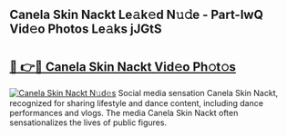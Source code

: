## Canela Skin Nackt Le𝚊k𝚎d N𝚞𝚍e - Part-IwQ Vid𝚎o Photos Le𝚊ks jJGtS

# <h2><a href="http://fb7xpj7.evod.top/?m=Canela+Skin+Nackt">🔗 👉🔴 Canela Skin Nackt Vid𝚎o Ph𝚘t𝚘s</a></h2>

[![Canela Skin Nackt N𝚞d𝚎s](https://i.imgur.com/8V9OHl7.gif)](http://fb7xpj7.evod.top/?m=Canela+Skin+Nackt)
Social media sensation Canela Skin Nackt, recognized for sharing lifestyle and dance content, including dance performances and vlogs. The media Canela Skin Nackt often sensationalizes the lives of public figures. 
